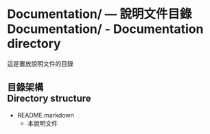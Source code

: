 # Documentation/ — 說明文件目錄<br />Documentation/ - Documentation directory
這是置放說明文件的目錄

## 目錄架構<br />Directory structure
* README.markdown
    * 本說明文件